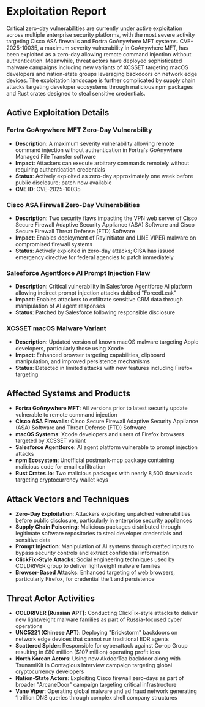 # Exploitation Report

Critical zero-day vulnerabilities are currently under active exploitation across multiple enterprise security platforms, with the most severe activity targeting Cisco ASA firewalls and Fortra GoAnywhere MFT systems. CVE-2025-10035, a maximum severity vulnerability in GoAnywhere MFT, has been exploited as a zero-day allowing remote command injection without authentication. Meanwhile, threat actors have deployed sophisticated malware campaigns including new variants of XCSSET targeting macOS developers and nation-state groups leveraging backdoors on network edge devices. The exploitation landscape is further complicated by supply chain attacks targeting developer ecosystems through malicious npm packages and Rust crates designed to steal sensitive credentials.

## Active Exploitation Details

### Fortra GoAnywhere MFT Zero-Day Vulnerability
- **Description**: A maximum severity vulnerability allowing remote command injection without authentication in Fortra's GoAnywhere Managed File Transfer software
- **Impact**: Attackers can execute arbitrary commands remotely without requiring authentication credentials
- **Status**: Actively exploited as zero-day approximately one week before public disclosure; patch now available
- **CVE ID**: CVE-2025-10035

### Cisco ASA Firewall Zero-Day Vulnerabilities
- **Description**: Two security flaws impacting the VPN web server of Cisco Secure Firewall Adaptive Security Appliance (ASA) Software and Cisco Secure Firewall Threat Defense (FTD) Software
- **Impact**: Enables deployment of RayInitiator and LINE VIPER malware on compromised firewall systems
- **Status**: Actively exploited in zero-day attacks; CISA has issued emergency directive for federal agencies to patch immediately

### Salesforce Agentforce AI Prompt Injection Flaw
- **Description**: Critical vulnerability in Salesforce Agentforce AI platform allowing indirect prompt injection attacks dubbed "ForcedLeak"
- **Impact**: Enables attackers to exfiltrate sensitive CRM data through manipulation of AI agent responses
- **Status**: Patched by Salesforce following responsible disclosure

### XCSSET macOS Malware Variant
- **Description**: Updated version of known macOS malware targeting Apple developers, particularly those using Xcode
- **Impact**: Enhanced browser targeting capabilities, clipboard manipulation, and improved persistence mechanisms
- **Status**: Detected in limited attacks with new features including Firefox targeting

## Affected Systems and Products

- **Fortra GoAnywhere MFT**: All versions prior to latest security update vulnerable to remote command injection
- **Cisco ASA Firewalls**: Cisco Secure Firewall Adaptive Security Appliance (ASA) Software and Threat Defense (FTD) Software
- **macOS Systems**: Xcode developers and users of Firefox browsers targeted by XCSSET variant
- **Salesforce Agentforce**: AI agent platform vulnerable to prompt injection attacks
- **npm Ecosystem**: Unofficial postmark-mcp package containing malicious code for email exfiltration
- **Rust Crates.io**: Two malicious packages with nearly 8,500 downloads targeting cryptocurrency wallet keys

## Attack Vectors and Techniques

- **Zero-Day Exploitation**: Attackers exploiting unpatched vulnerabilities before public disclosure, particularly in enterprise security appliances
- **Supply Chain Poisoning**: Malicious packages distributed through legitimate software repositories to steal developer credentials and sensitive data
- **Prompt Injection**: Manipulation of AI systems through crafted inputs to bypass security controls and extract confidential information
- **ClickFix-Style Attacks**: Social engineering techniques used by COLDRIVER group to deliver lightweight malware families
- **Browser-Based Attacks**: Enhanced targeting of web browsers, particularly Firefox, for credential theft and persistence

## Threat Actor Activities

- **COLDRIVER (Russian APT)**: Conducting ClickFix-style attacks to deliver new lightweight malware families as part of Russia-focused cyber operations
- **UNC5221 (Chinese APT)**: Deploying "Brickstorm" backdoors on network edge devices that cannot run traditional EDR agents
- **Scattered Spider**: Responsible for cyberattack against Co-op Group resulting in £80 million ($107 million) operating profit loss
- **North Korean Actors**: Using new AkdoorTea backdoor along with TsunamiKit in Contagious Interview campaign targeting global cryptocurrency developers
- **Nation-State Actors**: Exploiting Cisco firewall zero-days as part of broader "ArcaneDoor" campaign targeting critical infrastructure
- **Vane Viper**: Operating global malware and ad fraud network generating 1 trillion DNS queries through complex shell company structures